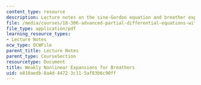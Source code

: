 ```yaml
---
content_type: resource
description: Lecture notes on the sine-Gordon equation and breather expansion.
file: /media/courses/18-306-advanced-partial-differential-equations-with-applications-fall-2009/e810aedb8a4d44723c115af83b6c90ff_MIT18_306f09_lec28_Breathers.pdf
file_type: application/pdf
learning_resource_types:
- Lecture Notes
ocw_type: OCWFile
parent_title: Lecture Notes
parent_type: CourseSection
resourcetype: Document
title: Weakly Nonlinear Expansions for Breathers
uid: e810aedb-8a4d-4472-3c11-5af83b6c90ff
---
```

